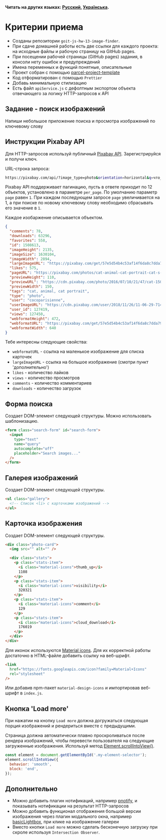 **Читать на других языках: [Русский](README.ru.md), [Українська](README.md).**

# Критерии приема

- Созданы репозитории `goit-js-hw-13-image-finder`.
- При сдаче домашней работы есть две ссылки для каждого проекта: на исходные
  файлы и рабочую страницу на GitHub pages.
- При посещении рабочей страницы (GitHub pages) задания, в консоли нету ошибок и
  предупреждений
- Имена переменных и функций понятные, описательные
- Проект собран с помощью
  [parcel-project-template](https://github.com/goitacademy/parcel-project-template)
- Код отформатирован с помощью `Prettier`
- Добавь минимальную стилизацию
- Есть файл `apiService.js` с дефолтным экспортом объекта отвечающего за логику
  HTTP-запросов к API

## Задание - поиск изображений

Напиши небольшое приложение поиска и просмотра изображений по ключевому слову

## Инструкции Pixabay API

Для HTTP-запросов используй публичный
[Pixabay API](https://pixabay.com/api/docs/). Зарегистрируйся и получи ключ.

URL-строка запроса:

```bash
https://pixabay.com/api/?image_type=photo&orientation=horizontal&q=что_искать&page=номер_страницы&per_page=12&key=твой_ключ
```

Pixabay API поддерживает пагинацию, пусть в ответе приходит по 12 объектов,
установлено в параметре `per_page`. По умолчанию параметр `page` равен `1`. При
каждом последующем запросе `page` увеличивается на 1, а при поиске по новому
ключевому слову необходимо сбрасывать его значение в `1`.

Каждое изобаржение описывается объектом.

```json
{
  "comments": 78,
  "downloads": 63296,
  "favorites": 558,
  "id": 1508613,
  "imageHeight": 2135,
  "imageSize": 1630104,
  "imageWidth": 2894,
  "largeImageURL": "https://pixabay.com/get/57e5d54b4c53af14f6da8c7dda793376173cd8e7524c704c702873dc9f44c551_1280.jpg",
  "likes": 575,
  "pageURL": "https://pixabay.com/photos/cat-animal-cat-portrait-cat-s-eyes-1508613/",
  "previewHeight": 110,
  "previewURL": "https://cdn.pixabay.com/photo/2016/07/10/21/47/cat-1508613_150.jpg",
  "previewWidth": 150,
  "tags": "cat, animal, cat portrait",
  "type": "photo",
  "user": "cocoparisienne",
  "userImageURL": "https://cdn.pixabay.com/user/2018/11/26/11-06-29-714_250x250.jpg",
  "user_id": 127419,
  "views": 127450,
  "webformatHeight": 472,
  "webformatURL": "https://pixabay.com/get/57e5d54b4c53af14f6da8c7dda793376173cd8e7524c704c702873dc9f44c551_640.jpg",
  "webformatWidth": 640
}
```

Тебе интересны следующие свойства:

- `webformatURL` - ссылка на маленькое изображение для списка карточек
- `largeImageURL` - ссылка на большое изображение (смотри пункт 'дополнительно')
- `likes` - количество лайков
- `views` - количество просмотров
- `comments` - количество комментариев
- `downloads` - количество загрузок

## Форма поиска

Создает DOM-элемент следующей структуры. Можно использовать шаблонизацию.

```html
<form class="search-form" id="search-form">
  <input
    type="text"
    name="query"
    autocomplete="off"
    placeholder="Search images..."
  />
</form>
```

## Галерея изображений

Создает DOM-элемент следующей структуры.

```html
<ul class="gallery">
  <!-- Список <li> с карточками изображений -->
</ul>
```

## Карточка изображения

Создает DOM-элемент следующей структуры.

```html
<div class="photo-card">
  <img src="" alt="" />

  <div class="stats">
    <p class="stats-item">
      <i class="material-icons">thumb_up</i>
      1108
    </p>
    <p class="stats-item">
      <i class="material-icons">visibility</i>
      320321
    </p>
    <p class="stats-item">
      <i class="material-icons">comment</i>
      129
    </p>
    <p class="stats-item">
      <i class="material-icons">cloud_download</i>
      176019
    </p>
  </div>
</div>
```

Для иконок используются
[Material icons](https://google.github.io/material-design-icons/). Для их
корректной работы достаточно в HTML-файле добавить ссылку на веб-шрифт.

```html
<link
  href="https://fonts.googleapis.com/icon?family=Material+Icons"
  rel="stylesheet"
/>
```

Или добавив npm-пакет `material-design-icons` и импортировав веб-шрифт в
`index.js`.

## Кнопка 'Load more'

При нажатии на кнопку `Load more` должна догружаться следующая порция
изображений и рендериться вместе с предыдущими.

Страница должна автоматически плавно проскроливаться после рендера изображений,
чтобы перевести пользователя на следующие загруженные изображения. Используй
метод
[Element.scrollIntoView()](https://developer.mozilla.org/en-US/docs/Web/API/Element/scrollIntoView).

```js
const element = document.getElementById('.my-element-selector');
element.scrollIntoView({
  behavior: 'smooth',
  block: 'end',
});
```

## Дополнительно

- Можно добавить плагин нотификаций, например
  [pnotify](https://github.com/sciactive/pnotify), и показывать нотификации на
  результат HTTP-запросов
- Можно добавить функционал отображения большой версии изображения через плагин
  модального окна, например
  [basicLightbox](https://basiclightbox.electerious.com/), при клике на
  изображение галереи
- Вместо кнопки `Load more` можно сделать бесконечную загрузку при скроле
  используя `Intersection Observer`.
